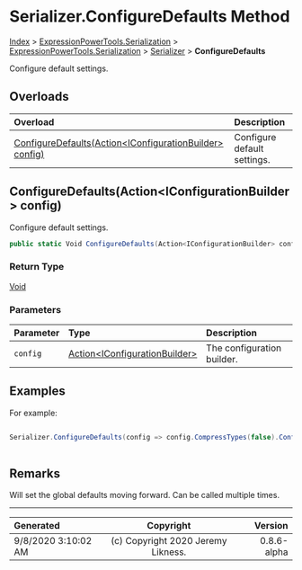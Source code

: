 ﻿# Serializer.ConfigureDefaults Method

[Index](../index.md) > [ExpressionPowerTools.Serialization](ExpressionPowerTools.Serialization.a.md) > [ExpressionPowerTools.Serialization](ExpressionPowerTools.Serialization.n.md) > [Serializer](ExpressionPowerTools.Serialization.Serializer.cs.md) > **ConfigureDefaults**

Configure default settings.

## Overloads

| Overload | Description |
| :-- | :-- |
| [ConfigureDefaults(Action&lt;IConfigurationBuilder> config)](#configuredefaultsactioniconfigurationbuilder-config) | Configure default settings. |
## ConfigureDefaults(Action&lt;IConfigurationBuilder> config)

Configure default settings.

```csharp
public static Void ConfigureDefaults(Action<IConfigurationBuilder> config)
```

### Return Type

 [Void](https://docs.microsoft.com/dotnet/api/system.void) 

### Parameters

| Parameter | Type | Description |
| :-- | :-- | :-- |
| `config` | [Action&lt;IConfigurationBuilder>](https://docs.microsoft.com/dotnet/api/system.action-1) | The configuration builder. |


## Examples

For example:

```csharp

Serializer.ConfigureDefaults(config => config.CompressTypes(false).Configure());
            
```

## Remarks

Will set the global defaults moving forward. Can be called multiple times.


---

| Generated | Copyright | Version |
| :-- | :-: | --: |
| 9/8/2020 3:10:02 AM | (c) Copyright 2020 Jeremy Likness. | 0.8.6-alpha |

